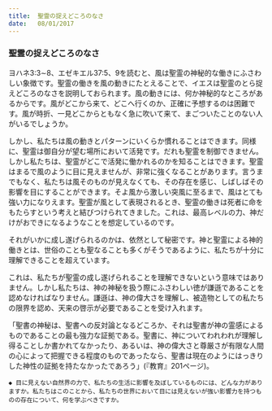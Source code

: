 ```yaml
---
title:  聖霊の捉えどころのなさ
date:   08/01/2017
---
```


### 聖霊の捉えどころのなさ

ヨハネ3:3∼8、エゼキエル37:5、9を読むと、風は聖霊の神秘的な働きにふさわしい象徴です。聖霊の働きを風の動きにたとえることで、イエスは聖霊のとら捉えどころのなさを説明しておられます。風の動きには、何か神秘的なところがあるからです。風がどこから来て、どこへ行くのか、正確に予想するのは困難です。風が時折、一見どこからともなく急に吹いて来て、まごついたことのない人がいるでしょうか。

しかし、私たちは風の動きとパターンにいくらか慣れることはできます。同様に、聖霊は御自分が望む場所において活発です。だれも聖霊を制御できません。しかし私たちは、聖霊がどこで活発に働かれるのかを知ることはできます。聖霊はまるで風のように目に見えませんが、非常に強くなることがあります。言うまでもなく、私たちは風そのものが見えなくても、その存在を感じ、しばしばその影響を目にすることができます。そよ風から激しい突風に至るまで、風はとても強い力になりえます。聖霊が風として表現されるとき、聖霊の働きは死者に命をもたらすという考えと結びつけられてきました。これは、最高レベルの力、神だけがおできになるようなことを想定しているのです。

それがいかに成し遂げられるのかは、依然として秘密です。神と聖霊による神的働きとは、世俗のことも聖なることも多くがそうであるように、私たちが十分に理解できることを超えています。

これは、私たちが聖霊の成し遂げられることを理解できないという意味ではありません。しかし私たちは、神の神秘を扱う際にふさわしい徳が謙遜であることを認めなければなりません。謙遜は、神の偉大さを理解し、被造物としての私たちの限界を認め、天来の啓示が必要であることを受け入れます。

「聖書の神秘は、聖書への反対論となるどころか、それは聖書が神の霊感によるものであることの最も強力な証拠である。聖書に、神についてわれわれが理解し得ることしか書かれてなかったり、あるいは、神の偉大さと尊厳さが有限な人間の心によって把握できる程度のものであったなら、聖書は現在のようにはっきりした神性の証拠を持たなかったであろう」(『教育』201ページ)。

`◆ 目に見えない自然界の力で、私たちの生活に影響を及ぼしているものには、どんな力がありますか。私たちはこのことから、私たちの世界において目には見えないが強い影響力を持つものの存在について、何を学ぶべきですか。`
